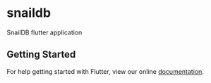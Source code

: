 # snaildb

SnailDB flutter application

## Getting Started

For help getting started with Flutter, view our online
[documentation](https://flutter.io/).

